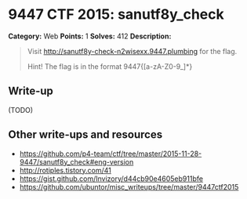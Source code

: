 # 9447 CTF 2015: sanutf8y_check

**Category:** Web
**Points:** 1
**Solves:** 412
**Description:**

> Visit <http://sanutf8y-check-n2wisexx.9447.plumbing> for the flag.
> 
> Hint! The flag is in the format 9447{[a-zA-Z0-9_]*}


## Write-up

(TODO)

## Other write-ups and resources

* <https://github.com/p4-team/ctf/tree/master/2015-11-28-9447/sanutf8y_check#eng-version>
* <http://rotiples.tistory.com/41>
* <https://gist.github.com/Invizory/d44cb90e4605eb911bfe>
* <https://github.com/ubuntor/misc_writeups/tree/master/9447ctf2015>
